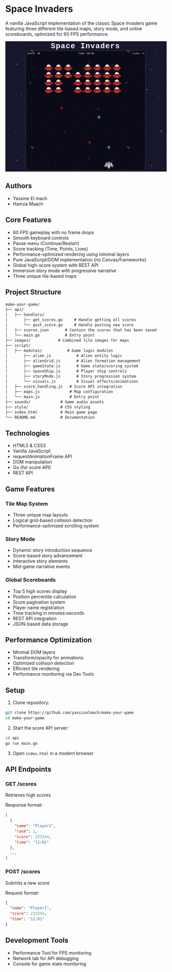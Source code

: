 # Space Invaders

A vanilla JavaScript implementation of the classic Space Invaders game featuring three different tile-based maps, story mode, and online scoreboards, optimized for 60 FPS performance.

![Space Invaders Gameplay](images/gameplay.png)

## Authors

- Yassine El mach
- Hamza Maach

## Core Features

- 60 FPS gameplay with no frame drops
- Smooth keyboard controls
- Pause menu (Continue/Restart)
- Score tracking (Time, Points, Lives)
- Performance-optimized rendering using minimal layers
- Pure JavaScript/DOM implementation (no Canvas/frameworks)
- Global high-score system with REST API
- Immersive story mode with progressive narrative
- Three unique tile-based maps

## Project Structure

```
make-your-game/
├── api/
│   ├── handlers/    
│       ├── get_scores.go     # Handle getting all scores
│       └── post_score.go     # Handle posting new score
│   ├── scores.json       # Contain the scores that has been saved
│   └── main.go           # Entry point  
├── images/            # Combined tile images for maps
├── script/
│   ├── modules/           # Game logic modules
│       ├── alien.js           # Alien entity logic
│       ├── alienGrid.js       # Alien formation management
│       ├── gameState.js       # Game state/scoring system
│       ├── spaceShip.js       # Player ship controls
│       ├── storyMode.js       # Story progression system
│       └── visuals.js         # Visual effects/animations
│   ├── score_handling.js   # Score API integration
│   ├── maps.js             # Map configuration
│   └── main.js             # Entry point  
├── sounds/             # Game audio assets
├── style/              # CSS styling
├── index.html          # Main game page
└── README.md           # Documentation
```

## Technologies

- HTML5 & CSS3
- Vanilla JavaScript 
- requestAnimationFrame API
- DOM manipulation
- Go (for score API)
- REST API

## Game Features

### Tile Map System
- Three unique map layouts
- Logical grid-based collision detection
- Performance-optimized scrolling system

### Story Mode
- Dynamic story introduction sequence
- Score-based story advancement
- Interactive story elements
- Mid-game narrative events

### Global Scoreboards
- Top 5 high scores display
- Position percentile calculation
- Score pagination system
- Player name registration
- Time tracking in minutes:seconds
- REST API integration
- JSON-based data storage

## Performance Optimization

- Minimal DOM layers
- Transform/opacity for animations
- Optimized collision detection
- Efficient tile rendering
- Performance monitoring via Dev Tools

## Setup

1. Clone repository:
```bash
git clone https://github.com/yassinalmach/make-your-game
cd make-your-game
```

2. Start the score API server:
```bash
cd api
go run main.go
```

3. Open `index.html` in a modern browser

## API Endpoints

### GET /scores
Retrieves high scores

Response format:
```json
[
  {
    "name": "Player1",
    "rank": 1,
    "score": 233254,
    "time": "12:01"
  },
  ...
]
```

### POST /scores
Submits a new score

Request format:
```json
{
  "name": "Player1",
  "score": 233254,
  "time": "12:01"
}
```

## Development Tools

- Performance Tool for FPS monitoring
- Network tab for API debugging
- Console for game state monitoring